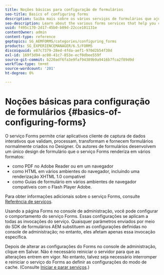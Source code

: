 ```yaml
---
title: Noções básicas para configuração de formulários
seo-title: Basics of configuring forms
description: Saiba mais sobre os vários serviços de formulários que ajudam você a criar aplicativos interativos de captura de dados.
seo-description: Learn about the various forms services that help you create interactive data capture applications.
uuid: f495c170-2d17-45b0-b09d-22cce101131e
contentOwner: admin
content-type: reference
geptopics: SG_AEMFORMS/categories/configuring_forms
products: SG_EXPERIENCEMANAGER/6.5/FORMS
discoiquuid: e87c7379-28ed-4fda-aef1-970d2b54f30d
exl-id: 169f3d94-ac00-41c7-853e-ecf0dbee559f
source-git-commit: b220adf6fa3e9faf94389b9a9416b7fca2f89d9d
workflow-type: tm+mt
source-wordcount: '201'
ht-degree: 0%

---
```


# Noções básicas para configuração de formulários {#basics-of-configuring-forms}

O serviço Forms permite criar aplicativos cliente de captura de dados interativos que validam, processam, transformam e fornecem formulários normalmente criados no Designer. Os autores de formulários desenvolvem um único design de formulário que o serviço Forms renderiza em vários formatos:

* como PDF no Adobe Reader ou em um navegador
* como HTML em vários ambientes do navegador, incluindo uma renderização XHTML 1.0 compatível
* como Guias de formulário em vários ambientes de navegador compatíveis com o Flash Player Adobe.

Para obter informações adicionais sobre o serviço Forms, consulte [Referência de serviços](https://www.adobe.com/go/learn_aemforms_services_63).

Usando a página Forms no console de administração, você pode configurar o comportamento do serviço Forms. Essas configurações se aplicam a todas as invocações do serviço. Quaisquer parâmetros enviados por meio do SDK de formulários AEM substituem as configurações definidas no console de administração; no entanto, eles afetam apenas essa invocação específica.

Depois de alterar as configurações do Forms no console de administração, clique em Salvar. Não é necessário reiniciar o servidor para que as alterações entrem em vigor. No entanto, talvez seja necessário interromper e reiniciar o serviço do Forms ao definir as configurações do modo de cache. (Consulte [Iniciar e parar serviços](/help/forms/using/admin-help/starting-stopping-services.md#starting-and-stopping-services).)
